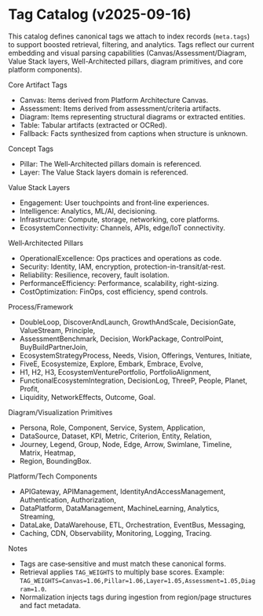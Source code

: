 # Tag Catalog (v2025-09-16)

This catalog defines canonical tags we attach to index records (`meta.tags`) to support boosted retrieval, filtering, and analytics. Tags reflect our current embedding and visual parsing capabilities (Canvas/Assessment/Diagram, Value Stack layers, Well-Architected pillars, diagram primitives, and core platform components).

Core Artifact Tags
- Canvas: Items derived from Platform Architecture Canvas.
- Assessment: Items derived from assessment/criteria artifacts.
- Diagram: Items representing structural diagrams or extracted entities.
- Table: Tabular artifacts (extracted or OCRed).
- Fallback: Facts synthesized from captions when structure is unknown.

Concept Tags
- Pillar: The Well‑Architected pillars domain is referenced.
- Layer: The Value Stack layers domain is referenced.

Value Stack Layers
- Engagement: User touchpoints and front‑line experiences.
- Intelligence: Analytics, ML/AI, decisioning.
- Infrastructure: Compute, storage, networking, core platforms.
- EcosystemConnectivity: Channels, APIs, edge/IoT connectivity.

Well‑Architected Pillars
- OperationalExcellence: Ops practices and operations as code.
- Security: Identity, IAM, encryption, protection-in-transit/at-rest.
- Reliability: Resilience, recovery, fault isolation.
- PerformanceEfficiency: Performance, scalability, right-sizing.
- CostOptimization: FinOps, cost efficiency, spend controls.

Process/Framework
- DoubleLoop, DiscoverAndLaunch, GrowthAndScale, DecisionGate, ValueStream, Principle,
- AssessmentBenchmark, Decision, WorkPackage, ControlPoint, BuyBuildPartnerJoin,
- EcosystemStrategyProcess, Needs, Vision, Offerings, Ventures, Initiate,
- FiveE, Ecosystemize, Explore, Embark, Embrace, Evolve,
- H1, H2, H3, EcosystemVenturePortfolio, PortfolioAlignment,
- FunctionalEcosystemIntegration, DecisionLog, ThreeP, People, Planet, Profit,
- Liquidity, NetworkEffects, Outcome, Goal.

Diagram/Visualization Primitives
- Persona, Role, Component, Service, System, Application,
- DataSource, Dataset, KPI, Metric, Criterion, Entity, Relation,
- Journey, Legend, Group, Node, Edge, Arrow, Swimlane, Timeline, Matrix, Heatmap,
- Region, BoundingBox.

Platform/Tech Components
- APIGateway, APIManagement, IdentityAndAccessManagement, Authentication, Authorization,
- DataPlatform, DataManagement, MachineLearning, Analytics, Streaming,
- DataLake, DataWarehouse, ETL, Orchestration, EventBus, Messaging,
- Caching, CDN, Observability, Monitoring, Logging, Tracing.

Notes
- Tags are case‑sensitive and must match these canonical forms.
- Retrieval applies `TAG_WEIGHTS` to multiply base scores. Example: `TAG_WEIGHTS=Canvas=1.06,Pillar=1.06,Layer=1.05,Assessment=1.05,Diagram=1.0`.
- Normalization injects tags during ingestion from region/page structures and fact metadata.
